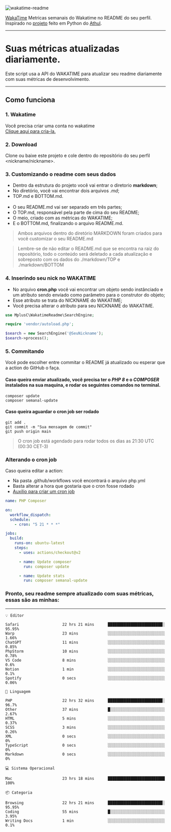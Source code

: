 ![wakatime-readme](https://socialify.git.ci/bymatheus/wakatime-readme/image?description=1&descriptionEditable=M%C3%A9tricas%20semanais%20do%20Wakatime%20no%20seu%20README%20de%20perfil.&font=KoHo&forks=1&language=1&owner=1&pattern=Signal&stargazers=1&theme=Dark)

[WakaTime](https://wakatime.com) Metricas semanais do Wakatime no README do seu perfil. <br>
Inspirado no [projeto](https://github.com/athul/waka-readme) feito em Python do [Athul](https://github.com/athul).
___

# Suas métricas atualizadas diariamente.
Este script usa a API do WAKATIME para atualizar seu readme diariamente com suas métricas de desenvolvimento.

___

## Como funciona

### 1. Wakatime
Você precisa criar uma conta no wakatime <br>
[Clique aqui para cria-la.](https://wakatime.com) 

### 2. Download
Clone ou baixe este projeto e cole dentro do repositório do seu perfil <nickname/nickname>.

### 3. Customizando o readme com seus dados
- Dentro da estrutura do projeto você vai entrar o diretorio **markdown**;  
- No diretório, você vai encontrar dois arquivos *.md*;
- TOP.md e BOTTOM.md.
<br><br>
- O seu README.md vai ser separado em três partes; 
- O TOP.md, responsável pela parte de cima do seu README;
- O meio, criado com as métricas do WAKATIME;
- E o BOTTOM.md, finalizando o arquivo README.md.<br>

> Ambos arquivos dentro do diretório MARKDOWN foram criados para você customizar o seu README.md

> Lembre-se de não editar o README.md que se encontra na raiz do repositório, todo o conteúdo será deletado a cada atualização e sobreposto com os dados do ./markdown/TOP e ./markdown/BOTTOM

### 4. Inserindo seu nick no WAKATIME
- No arquivo **cron.php** você vai encontrar um objeto sendo instânciado e um atributo sendo enviado como parâmetro para o construtor do objeto;
- Esse atributo se trata do NICKNAME do WAKATIME;
- Você precisa alterar o atributo para seu NICKNAME do WAKATIME.

```php
use MplusC\WakatimeReadme\SearchEngine;

require 'vendor/autoload.php';

$search = new SearchEngine('@SeuNickname');
$search->process();
```

### 5. Commitando
Você pode escolher entre commitar o README já atualizado ou esperar que a action do GitHub o faça. <br>

#### Caso queira enviar atualizado, você precisa ter o *PHP 8* e o *COMPOSER* instalados na sua maquina, e rodar os seguintes comandos no terminal.
```composer
composer update
composer semanal-update 
```

#### Caso queira aguardar o cron job ser rodado 
```git 
git add .
git commit -m "Sua mensagem de commit"
git push origin main
```

>O cron job está agendado para rodar todos os dias as 21:30 UTC (00:30 CET-3) 

### Alterando o cron job
Caso queira editar a action:

- Na pasta .github/workflows você encontrará o arquivo php.yml
- Basta alterar a hora que gostaria que o cron fosse rodado
- [Auxilio para criar um cron job](https://crontab.guru)

```yml
name: PHP Composer

on:
  workflow_dispatch:
  schedule:
    - cron: "5 21 * * *"

jobs:
  build:
    runs-on: ubuntu-latest
    steps:
      - uses: actions/checkout@v2

      - name: Update composer
        run: composer update

      - name: Update stats
        run: composer semanal-update
```

### Pronto, seu readme sempre atualizado com suas métricas, essas são as minhas:

___
```text
💡 Editor

Safari                   22 hrs 21 mins      ████████████████████████░     95.95%
Warp                     23 mins             ░░░░░░░░░░░░░░░░░░░░░░░░░      1.66%
ChatGPT                  11 mins             ░░░░░░░░░░░░░░░░░░░░░░░░░      0.85%
PhpStorm                 10 mins             ░░░░░░░░░░░░░░░░░░░░░░░░░      0.78%
VS Code                  8 mins              ░░░░░░░░░░░░░░░░░░░░░░░░░       0.6%
Notion                   1 min               ░░░░░░░░░░░░░░░░░░░░░░░░░       0.1%
Spotify                  0 secs              ░░░░░░░░░░░░░░░░░░░░░░░░░      0.06%
```
```text
💬 Linguagem

PHP                      22 hrs 32 mins      ████████████████████████░      96.7%
Other                    37 mins             █░░░░░░░░░░░░░░░░░░░░░░░░      2.67%
HTML                     5 mins              ░░░░░░░░░░░░░░░░░░░░░░░░░      0.37%
SCSS                     3 mins              ░░░░░░░░░░░░░░░░░░░░░░░░░      0.26%
XML                      0 secs              ░░░░░░░░░░░░░░░░░░░░░░░░░         0%
TypeScript               0 secs              ░░░░░░░░░░░░░░░░░░░░░░░░░         0%
Markdown                 0 secs              ░░░░░░░░░░░░░░░░░░░░░░░░░         0%
```
```text
💻 Sistema Operacional

Mac                      23 hrs 18 mins      █████████████████████████       100%
```
```text
📦 Categoria

Browsing                 22 hrs 21 mins      ████████████████████████░     95.95%
Coding                   55 mins             █░░░░░░░░░░░░░░░░░░░░░░░░      3.95%
Writing Docs             1 min               ░░░░░░░░░░░░░░░░░░░░░░░░░       0.1%
```
